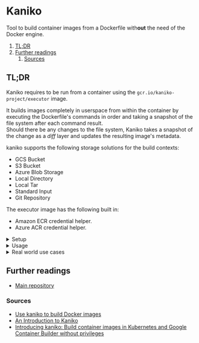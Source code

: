 # Kaniko

Tool to build container images from a Dockerfile with**out** the need of the Docker engine.

1. [TL;DR](#tldr)
1. [Further readings](#further-readings)
   1. [Sources](#sources)

## TL;DR

Kaniko requires to be run from a container using the `gcr.io/kaniko-project/executor` image.

It builds images completely in userspace from within the container by executing the Dockerfile's commands in order and
taking a snapshot of the file system after each command result.<br/>
Should there be any changes to the file system, Kaniko takes a snapshot of the change as a _diff_ layer and updates the
resulting image's metadata.

kaniko supports the following storage solutions for the build contexts:

- GCS Bucket
- S3 Bucket
- Azure Blob Storage
- Local Directory
- Local Tar
- Standard Input
- Git Repository

The executor image has the following built in:

- Amazon ECR credential helper.
- Azure ACR credential helper.

<details>
  <summary>Setup</summary>

```sh
docker pull 'gcr.io/kaniko-project/executor'
docker pull 'gcr.io/kaniko-project/executor:debug'
docker pull 'gcr.io/kaniko-project/executor:v1.23.2-debug'
```

</details>

<details>
  <summary>Usage</summary>

```sh
docker run --rm --name 'kaniko' -ti -v "$PWD:/workspace" 'gcr.io/kaniko-project/executor' \
  --context '/workspace/context' --dockerfile '/workspace/context/Dockerfile' --no-push
docker run … \
  -e "GOOGLE_APPLICATION_CREDENTIALS=/kaniko/config.json" \
  -v "$PWD/gcp-secret.json:/kaniko/config.json:ro" \
  -v "$HOME/.docker/config.json:/kaniko/.docker/config.json:ro" \
  -v "$HOME/.aws:/root/.aws:ro" \
  'gcr.io/kaniko-project/executor' \
    --context 'dir://context' \
    --destination 'docker-hub-repo/custom-image:1.2.3' \
    --destination '012345678901.dkr.ecr.eu-west-1.amazonaws.com/aws-repo:1.2.3' \
    --destination 'gcr.io/gcp-project-id/custom-image:1.2.3' \
    --destination 'mycr.azurecr.io/azure-repository:1.2.3'
docker run … -v "$PWD/config.json:/kaniko/.docker/config.json:ro" 'gcr.io/kaniko-project/executor:latest'
docker run … 'gcr.io/kaniko-project/executor' … --cache true --custom-platform 'linux/amd64'
```

</details>

<details>
  <summary>Real world use cases</summary>

```sh
# Test the Dockerfile from an Ansible execution environment the way a GitLab pipeline would need to execute it.
docker run --rm -ti -v "$PWD:/workspace" --entrypoint '' 'gcr.io/kaniko-project/executor:v1.23.2-debug' \
  /kaniko/executor --context '/workspace/context' --dockerfile '/workspace/context/Dockerfile' --no-push
```

</details>

## Further readings

- [Main repository]

### Sources

- [Use kaniko to build Docker images]
- [An Introduction to Kaniko]
- [Introducing kaniko: Build container images in Kubernetes and Google Container Builder without privileges]

<!--
  Reference
  ═╬═Time══
  -->

<!-- In-article sections -->
<!-- Knowledge base -->
<!-- Files -->
<!-- Upstream -->
[introducing kaniko: build container images in kubernetes and google container builder without privileges]: https://cloud.google.com/blog/products/containers-kubernetes/introducing-kaniko-build-container-images-in-kubernetes-and-google-container-builder-even-without-root-access
[main repository]: https://github.com/GoogleContainerTools/kaniko

<!-- Others -->
[an introduction to kaniko]: https://www.baeldung.com/ops/kaniko
[use kaniko to build docker images]: https://docs.gitlab.com/ee/ci/docker/using_kaniko.html
